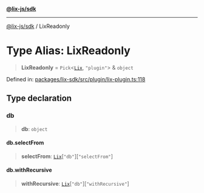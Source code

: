 [**@lix-js/sdk**](../README.md)

***

[@lix-js/sdk](../README.md) / LixReadonly

# Type Alias: LixReadonly

> **LixReadonly** = `Pick`\<[`Lix`](Lix.md), `"plugin"`\> & `object`

Defined in: [packages/lix-sdk/src/plugin/lix-plugin.ts:118](https://github.com/opral/monorepo/blob/bb6249bc1f353fcb132d1694b6c77522c0283a94/packages/lix-sdk/src/plugin/lix-plugin.ts#L118)

## Type declaration

### db

> **db**: `object`

#### db.selectFrom

> **selectFrom**: [`Lix`](Lix.md)\[`"db"`\]\[`"selectFrom"`\]

#### db.withRecursive

> **withRecursive**: [`Lix`](Lix.md)\[`"db"`\]\[`"withRecursive"`\]
